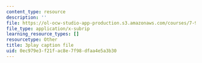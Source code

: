```yaml
---
content_type: resource
description: ''
file: https://ol-ocw-studio-app-production.s3.amazonaws.com/courses/7-91j-foundations-of-computational-and-systems-biology-spring-2014/0ec979e3f21fac8e7f98dfaa4e5a3b30_1EMonM7qAU8.srt
file_type: application/x-subrip
learning_resource_types: []
resourcetype: Other
title: 3play caption file
uid: 0ec979e3-f21f-ac8e-7f98-dfaa4e5a3b30
---
```

